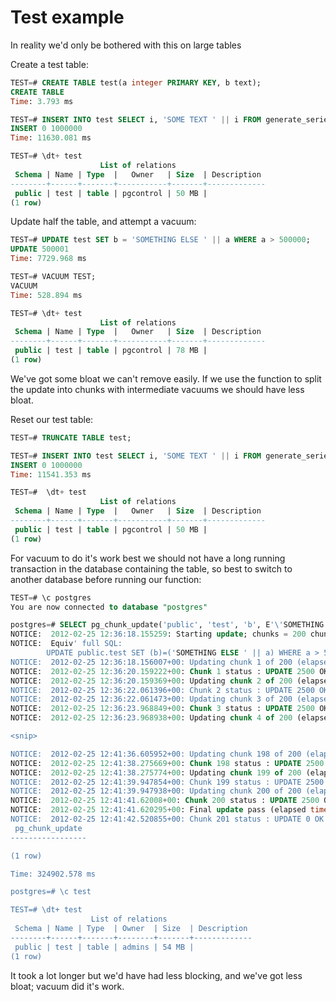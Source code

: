 Test example
============
In reality we'd only be bothered with this on large tables

Create a test table:

```sql
TEST=# CREATE TABLE test(a integer PRIMARY KEY, b text);
CREATE TABLE
Time: 3.793 ms

TEST=# INSERT INTO test SELECT i, 'SOME TEXT ' || i FROM generate_series(1,1000000) i;
INSERT 0 1000000
Time: 11630.081 ms

TEST=# \dt+ test
                    List of relations
 Schema | Name | Type  |   Owner   | Size  | Description
--------+------+-------+-----------+-------+-------------
 public | test | table | pgcontrol | 50 MB |
(1 row)
```

Update half the table, and attempt a vacuum:
```sql
TEST=# UPDATE test SET b = 'SOMETHING ELSE ' || a WHERE a > 500000;
UPDATE 500001
Time: 7729.968 ms

TEST=# VACUUM TEST;
VACUUM
Time: 528.894 ms

TEST=# \dt+ test
                    List of relations
 Schema | Name | Type  |   Owner   | Size  | Description
--------+------+-------+-----------+-------+-------------
 public | test | table | pgcontrol | 78 MB |
(1 row)
```

We've got some bloat we can't remove easily.  If we use the function to split 
the update into chunks with intermediate vacuums we should have less bloat.

Reset our test table:

```sql
TEST=# TRUNCATE TABLE test;

TEST=# INSERT INTO test SELECT i, 'SOME TEXT ' || i FROM generate_series(1,1000000) i;
INSERT 0 1000000
Time: 11541.353 ms

TEST=#  \dt+ test
                    List of relations
 Schema | Name | Type  |   Owner   | Size  | Description
--------+------+-------+-----------+-------+-------------
 public | test | table | pgcontrol | 50 MB |
(1 row)
```

For vacuum to do it's work best we should not have a long running transaction
in the database containing the table, so best to switch to another database
before running our function:

```sql
TEST=# \c postgres
You are now connected to database "postgres"

postgres=# SELECT pg_chunk_update('public', 'test', 'b', E'\'SOMETHING ELSE \' || a', 'a > 500000', 200, 'dbname=TEST user=glyn');
NOTICE:  2012-02-25 12:36:18.155259: Starting update; chunks = 200 chunk_size = 2500
NOTICE:  Equiv' full SQL:
        UPDATE public.test SET (b)=('SOMETHING ELSE ' || a) WHERE a > 500000;
NOTICE:  2012-02-25 12:36:18.156007+00: Updating chunk 1 of 200 (elapsed time: 0.001303s est' remainig time: ?s)
NOTICE:  2012-02-25 12:36:20.159222+00: Chunk 1 status : UPDATE 2500 OK / VACUUM OK
NOTICE:  2012-02-25 12:36:20.159369+00: Updating chunk 2 of 200 (elapsed time: 2.004122s est' remainig time: 398.372727s)
NOTICE:  2012-02-25 12:36:22.061396+00: Chunk 2 status : UPDATE 2500 OK / VACUUM OK
NOTICE:  2012-02-25 12:36:22.061473+00: Updating chunk 3 of 200 (elapsed time: 3.906225s est' remainig time: 376.601544s)
NOTICE:  2012-02-25 12:36:23.968849+00: Chunk 3 status : UPDATE 2500 OK / VACUUM OK
NOTICE:  2012-02-25 12:36:23.968938+00: Updating chunk 4 of 200 (elapsed time: 5.813693s est' remainig time: 375.756421s)

<snip>

NOTICE:  2012-02-25 12:41:36.605952+00: Updating chunk 198 of 200 (elapsed time: 318.450704s est' remainig time: 5.009034s)
NOTICE:  2012-02-25 12:41:38.275669+00: Chunk 198 status : UPDATE 2500 OK / VACUUM OK
NOTICE:  2012-02-25 12:41:38.275774+00: Updating chunk 199 of 200 (elapsed time: 320.120526s est' remainig time: 3.339504s)
NOTICE:  2012-02-25 12:41:39.947854+00: Chunk 199 status : UPDATE 2500 OK / VACUUM OK
NOTICE:  2012-02-25 12:41:39.947938+00: Updating chunk 200 of 200 (elapsed time: 321.79269s est' remainig time: 1.672085s)
NOTICE:  2012-02-25 12:41:41.62008+00: Chunk 200 status : UPDATE 2500 OK / VACUUM OK
NOTICE:  2012-02-25 12:41:41.620295+00: Final update pass (elapsed time: 323.465235s est' remainig time: 0s)
NOTICE:  2012-02-25 12:41:42.520855+00: Chunk 201 status : UPDATE 0 OK / VACUUM OK
 pg_chunk_update
-----------------

(1 row)

Time: 324902.578 ms

postgres=# \c test

TEST=# \dt+ test
                  List of relations
 Schema | Name | Type  | Owner  | Size  | Description
--------+------+-------+--------+-------+-------------
 public | test | table | admins | 54 MB |
(1 row)

```

It took a lot longer but we'd have had less blocking, and we've got less bloat; vacuum did it's work.
